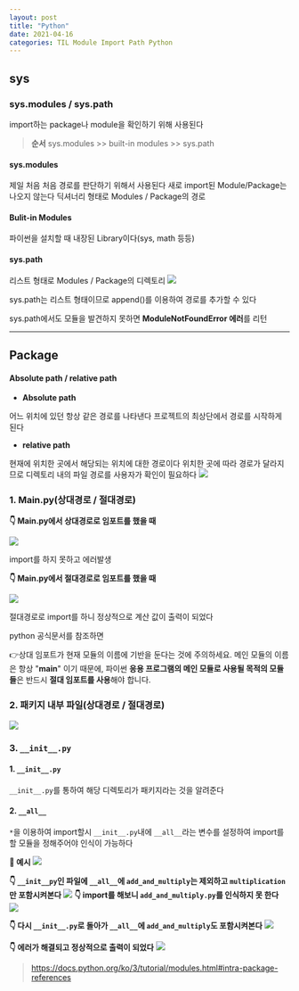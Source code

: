 ```yaml
---
layout: post
title: "Python"
date: 2021-04-16
categories: TIL Module Import Path Python
---
```


## sys

### sys.modules / sys.path

import하는 package나 module을 확인하기 위해 사용된다

> **순서**
> sys.modules >> built-in modules >> sys.path

#### **sys.modules**

제일 처음 처음 경로를 판단하기 위해서 사용된다
새로 import된 Module/Package는 나오지 않는다
딕셔너리 형태로 Modules / Package의 경로

#### Bulit-in Modules

파이썬을 설치할 때 내장된 Library이다(sys, math 등등)

#### **sys.path**

리스트 형태로 Modules / Package의 디렉토리
![](https://images.velog.io/images/action2thefuture/post/1f6c17b2-2e66-4c3f-8732-191d6a6465c2/path.png)

sys.path는 리스트 형태이므로 append()를 이용하여 경로를 추가할 수 있다

sys.path에서도 모듈을 발견하지 못하면 **ModuleNotFoundError 에러**를 리턴

---

## Package

#### Absolute path / relative path

- **Absolute path**

어느 위치에 있던 항상 같은 경로를 나타낸다
프로젝트의 최상단에서 경로를 시작하게 된다

- **relative path**

현재에 위치한 곳에서 해당되는 위치에 대한 경로이다
위치한 곳에 따라 경로가 달라지므로 디렉토리 내의 파일 경로를 사용자가 확인이 필요하다
![](https://images.velog.io/images/action2thefuture/post/a5bcc895-aacd-4491-8cd5-c4e70d1603e3/tree.png)

### 1. Main.py(상대경로 / 절대경로)

**👇 Main.py에서 상대경로로 임포트를 했을 때**

![](https://images.velog.io/images/action2thefuture/post/32217483-2fdf-4a19-91d7-8746770e10ae/relativve%20path.png)

import를 하지 못하고 에러발생

**👇 Main.py에서 절대경로로 임포트를 했을 때**

![](https://images.velog.io/images/action2thefuture/post/eeeef1aa-4618-40f1-a6d3-10ad49ef2ce5/absolute%20path.png)

절대경로로 import를 하니 정상적으로 계산 값이 출력이 되었다

python 공식문서를 참조하면

👉상대 임포트가 현재 모듈의 이름에 기반을 둔다는 것에 주의하세요. 메인 모듈의 이름은 항상 "**main**" 이기 때문에, 파이썬 **응용 프로그램의 메인 모듈로 사용될 목적의 모듈들**은 반드시 **절대 임포트를 사용**해야 합니다.

### 2. 패키지 내부 파일(상대경로 / 절대경로)

![](https://images.velog.io/images/action2thefuture/post/b9a2170a-9a79-46ab-8a9e-6a1e48140503/multiply.png)

### 3. `__init__.py`

#### 1. `__init__.py`

`__init__.py`를 통하여 해당 디렉토리가 패키지라는 것을 알려준다

#### 2. `__all__`

`*`을 이용하여 import할시 `__init__.py`내에 `__all__`라는 변수를 설정하여 import를 할 모듈을 정해주어야 인식이 가능하다

**📣 예시**
![](https://images.velog.io/images/action2thefuture/post/a5bcc895-aacd-4491-8cd5-c4e70d1603e3/tree.png)

**👇 `__init__py`인 파일에 `__all__`에 `add_and_multiply`는 제외하고 `multiplication`만 포함시켜본다**
![](https://images.velog.io/images/action2thefuture/post/43338664-5c9e-4f46-81b8-1b55c187570a/all.png)
**👇 import를 해보니 `add_and_multiply.py`를 인식하지 못 한다**
![](https://images.velog.io/images/action2thefuture/post/116d7af0-8892-4538-9cd5-9455dd1bb997/all2.png)

**👇 다시 `__init__.py`로 돌아가 `__all__`에 `add_and_multiply`도 포함시켜본다**
![](https://images.velog.io/images/action2thefuture/post/0fd1ca21-155f-4289-b32e-df3ae6a49e3b/all3.png)

**👇 에러가 해결되고 정상적으로 출력이 되었다**
![](https://images.velog.io/images/action2thefuture/post/95d71854-30ee-4592-bd8b-c3c5cd83e90a/all4.png)

> https://docs.python.org/ko/3/tutorial/modules.html#intra-package-references
